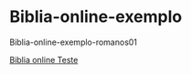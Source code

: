 # Biblia-online-exemplo
Biblia-online-exemplo-romanos01

<a href="https://constantinoandre.github.io/Biblia-online-exemplo/">Biblia online Teste</a>